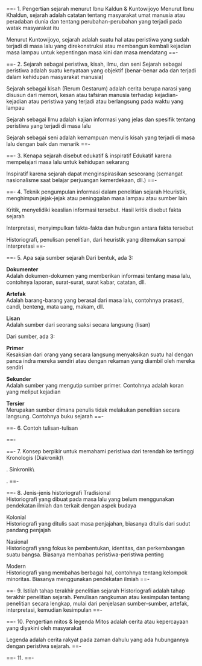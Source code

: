 ==- 1. Pengertian sejarah menurut Ibnu Kaldun & Kuntowijoyo
Menurut Ibnu Khaldun, sejarah adalah catatan tentang masyarakat umat manusia atau peradaban dunia dan tentang perubahan-perubahan yang terjadi pada watak masyarakat itu

Menurut Kuntowijoyo, sejarah adalah suatu hal atau peristiwa yang sudah terjadi di masa lalu yang direkonstruksi atau membangun kembali kejadian masa lampau untuk kepentingan masa kini dan masa mendatang
==-

==- 2. Sejarah sebagai peristiwa, kisah, ilmu, dan seni
Sejarah sebagai peristiwa adalah suatu kenyataan yang objektif (benar-benar ada dan terjadi dalam kehidupan masyarakat manusia)

Sejarah sebagai kisah (Rerum Gestarum) adalah cerita berupa narasi yang disusun dari memori, kesan atau tafsiran manusia terhadap kejadian-kejadian atau peristiwa yang terjadi atau berlangsung pada waktu yang lampau

Sejarah sebagai Ilmu adalah kajian informasi yang jelas dan spesifik tentang peristiwa yang terjadi di masa lalu

Sejarah sebagai seni adalah kemampuan menulis kisah yang terjadi di masa lalu dengan baik dan menarik
==-

==- 3. Kenapa sejarah disebut edukatif & inspiratif
Edukatif karena mempelajari masa lalu untuk kehidupan sekarang

Inspiratif karena sejarah dapat menginspirasikan seseorang (semangat nasionalisme saat belajar perjuangan kemerdekaan, dll.)
==-

==- 4. Teknik pengumpulan informasi dalam penelitian sejarah
Heuristik, menghimpun jejak-jejak atau peninggalan masa lampau atau sumber lain

Kritik, menyelidiki keaslian informasi tersebut. Hasil kritik disebut fakta sejarah

Interpretasi, menyimpulkan fakta-fakta dan hubungan antara fakta tersebut

Historiografi, penulisan penelitian, dari heuristik yang ditemukan sampai interpretasi
==-

==- 5. Apa saja sumber sejarah
Dari bentuk, ada 3:

**Dokumenter**\
Adalah dokumen-dokumen yang memberikan informasi tentang masa lalu, contohnya laporan, surat-surat, surat kabar, catatan, dll.

**Artefak**\
Adalah barang-barang yang berasal dari masa lalu, contohnya prasasti, candi, benteng, mata uang, makam, dll.

**Lisan**\
Adalah sumber dari seorang saksi secara langsung (lisan)

Dari sumber, ada 3:

**Primer**\
Kesaksian dari orang yang secara langsung menyaksikan suatu hal dengan panca indra mereka sendiri atau dengan rekaman yang diambil oleh mereka sendiri

**Sekunder**\
Adalah sumber yang mengutip sumber primer. Contohnya adalah koran yang meliput kejadian

**Tersier**\
Merupakan sumber dimana penulis tidak melakukan penelitian secara langsung. Contohnya buku sejarah
==-

==- 6. Contoh tulisan-tulisan

==-

==- 7. Konsep berpikir untuk memahami peristiwa dari terendah ke tertinggi
Kronologis (Diakronik)\

.
Sinkronik\

.
==-

==- 8. Jenis-jenis historiografi
Tradisional\
Historiografi yang dibuat pada masa lalu yang belum menggunakan pendekatan ilmiah dan terkait dengan aspek budaya

Kolonial\
Historiografi yang ditulis saat masa penjajahan, biasanya ditulis dari sudut pandang penjajah

Nasional\
Historiografi yang fokus ke pembentukan, identitas, dan perkembangan suatu bangsa. Biasanya membahas peristiwa-peristiwa penting

Modern\
Historiografi yang membahas berbagai hal, contohnya tentang kelompok minoritas. Biasanya menggunakan pendekatan ilmiah
==-

==- 9. Istilah tahap terakhir penelitian sejarah
Historiografi adalah tahap terakhir penelitian sejarah. Penulisan rangkuman atau kesimpulan tentang penelitian secara lengkap, mulai dari penjelasan sumber-sumber, artefak, interpretasi, kemudian kesimpulan
==-

==- 10. Pengertian mitos & legenda
Mitos adalah cerita atau kepercayaan yang diyakini oleh masyarakat

Legenda adalah cerita rakyat pada zaman dahulu yang ada hubungannya dengan peristiwa sejarah. 
==-

==- 11.
==-